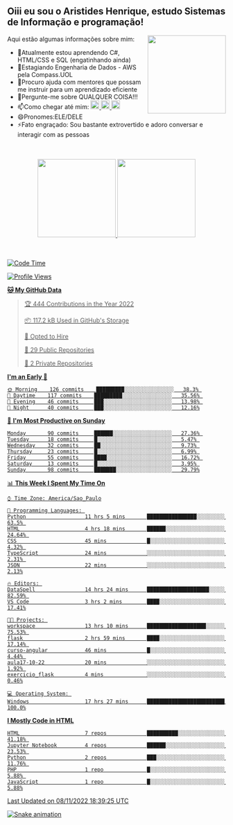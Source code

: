 ## Oiii eu sou o Aristides Henrique, estudo Sistemas de Informação e programação!

<div >
Aqui estão algumas informações sobre mim:<img align="right" height="180em" src="https://user-images.githubusercontent.com/97318481/177042589-45d62122-82a9-4a32-b3a7-87b322825b2f.png">
</div>

- 🌱Atualmente estou aprendendo C#, HTML/CSS e SQL (engatinhando ainda)
- 👯Estagiando Engenharia de Dados - AWS pela Compass.UOL
- 🤔Procuro ajuda com mentores que possam me instruir para um aprendizado eficiente
- 💬Pergunte-me sobre QUALQUER COISA!!!
- 📫Como chegar até mim:
  <a href="https://www.instagram.com/aryhenry/" target="_blank">
  <img src="https://img.shields.io/badge/-Instagram-%23E4405F?style=for-the-badge&logo=instagram&logoColor=black" height="20px">
  </a>
  <a href="https://www.linkedin.com/in/aristides-henrique/" target="_blank">
  <img src="https://img.shields.io/badge/-LinkedIn-%230077B5?style=for-the-badge&logo=linkedin&logoColor=black" height="20px">
  </a> 
  <a href="mailto:arihenriqueuna@gmail.com">
  <img src="https://img.shields.io/badge/-Gmail-%23333?style=for-the-badge&logo=gmail&logoColor=white" height="20px">
  </a>
- 😄Pronomes:ELE/DELE
- ⚡Fato engraçado: Sou bastante extrovertido e adoro conversar e interagir com as pessoas
<br/>
<br/>
<div align="center">
  <a href="https://github.com/arihenrique">
  <img height="180em" src="https://github-readme-stats.vercel.app/api?username=arihenrique&show_icons=true&theme=dracula&include_all_commits=true&count_private=true"/>
  <img height="180em" src="https://github-readme-stats.vercel.app/api/top-langs/?username=arihenrique&layout=compact&langs_count=7&theme=dracula"/>
</div><br/><br/>

<!--START_SECTION:waka-->
![Code Time](http://img.shields.io/badge/Code%20Time-273%20hrs%208%20mins-blue)

![Profile Views](http://img.shields.io/badge/Profile%20Views-11-blue)

**🐱 My GitHub Data** 

> 🏆 444 Contributions in the Year 2022
 > 
> 📦 117.2 kB Used in GitHub's Storage 
 > 
> 💼 Opted to Hire
 > 
> 📜 29 Public Repositories 
 > 
> 🔑 2 Private Repositories  
 > 
**I'm an Early 🐤** 

```text
🌞 Morning    126 commits    █████████░░░░░░░░░░░░░░░░   38.3% 
🌇 Daytime    117 commits    █████████░░░░░░░░░░░░░░░░   35.56% 
🌃 Evening    46 commits     ███░░░░░░░░░░░░░░░░░░░░░░   13.98% 
🌙 Night      40 commits     ███░░░░░░░░░░░░░░░░░░░░░░   12.16%

```
📅 **I'm Most Productive on Sunday** 

```text
Monday       90 commits     ██████░░░░░░░░░░░░░░░░░░░   27.36% 
Tuesday      18 commits     █░░░░░░░░░░░░░░░░░░░░░░░░   5.47% 
Wednesday    32 commits     ██░░░░░░░░░░░░░░░░░░░░░░░   9.73% 
Thursday     23 commits     █░░░░░░░░░░░░░░░░░░░░░░░░   6.99% 
Friday       55 commits     ████░░░░░░░░░░░░░░░░░░░░░   16.72% 
Saturday     13 commits     █░░░░░░░░░░░░░░░░░░░░░░░░   3.95% 
Sunday       98 commits     ███████░░░░░░░░░░░░░░░░░░   29.79%

```


📊 **This Week I Spent My Time On** 

```text
⌚︎ Time Zone: America/Sao_Paulo

💬 Programming Languages: 
Python                   11 hrs 5 mins       ████████████████░░░░░░░░░   63.5% 
HTML                     4 hrs 18 mins       ██████░░░░░░░░░░░░░░░░░░░   24.64% 
CSS                      45 mins             █░░░░░░░░░░░░░░░░░░░░░░░░   4.32% 
TypeScript               24 mins             ░░░░░░░░░░░░░░░░░░░░░░░░░   2.31% 
JSON                     22 mins             ░░░░░░░░░░░░░░░░░░░░░░░░░   2.13%

🔥 Editors: 
DataSpell                14 hrs 24 mins      ████████████████████░░░░░   82.59% 
VS Code                  3 hrs 2 mins        ████░░░░░░░░░░░░░░░░░░░░░   17.41%

🐱‍💻 Projects: 
workspace                13 hrs 10 mins      ███████████████████░░░░░░   75.53% 
flask                    2 hrs 59 mins       ████░░░░░░░░░░░░░░░░░░░░░   17.14% 
curso-angular            46 mins             █░░░░░░░░░░░░░░░░░░░░░░░░   4.44% 
aula17-10-22             20 mins             ░░░░░░░░░░░░░░░░░░░░░░░░░   1.92% 
exercicio_flask          4 mins              ░░░░░░░░░░░░░░░░░░░░░░░░░   0.46%

💻 Operating System: 
Windows                  17 hrs 27 mins      █████████████████████████   100.0%

```

**I Mostly Code in HTML** 

```text
HTML                     7 repos             ██████████░░░░░░░░░░░░░░░   41.18% 
Jupyter Notebook         4 repos             ██████░░░░░░░░░░░░░░░░░░░   23.53% 
Python                   2 repos             ███░░░░░░░░░░░░░░░░░░░░░░   11.76% 
PHP                      1 repo              █░░░░░░░░░░░░░░░░░░░░░░░░   5.88% 
JavaScript               1 repo              █░░░░░░░░░░░░░░░░░░░░░░░░   5.88%

```



 Last Updated on 08/11/2022 18:39:25 UTC
<!--END_SECTION:waka-->

![Snake animation](https://github.com/arihenrique/arihenrique/blob/output/github-contribution-grid-snake.svg)

